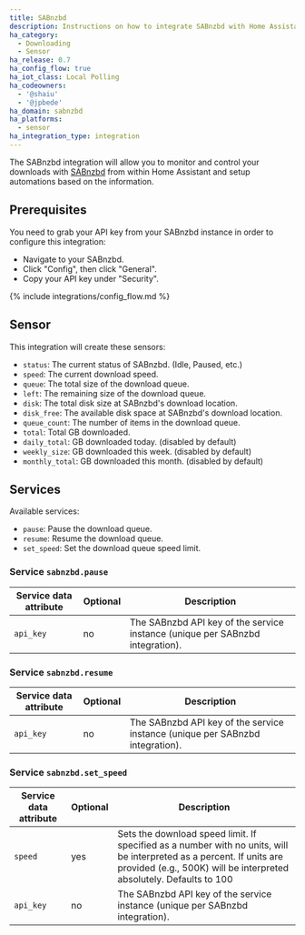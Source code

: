 ```yaml
---
title: SABnzbd
description: Instructions on how to integrate SABnzbd with Home Assistant.
ha_category:
  - Downloading
  - Sensor
ha_release: 0.7
ha_config_flow: true
ha_iot_class: Local Polling
ha_codeowners:
  - '@shaiu'
  - '@jpbede'
ha_domain: sabnzbd
ha_platforms:
  - sensor
ha_integration_type: integration
---
```


The SABnzbd integration will allow you to monitor and control your downloads with [SABnzbd](https://sabnzbd.org) from within Home Assistant and setup automations based on the information.

## Prerequisites

You need to grab your API key from your SABnzbd instance in order to configure this integration:

- Navigate to your SABnzbd.
- Click "Config", then click "General".
- Copy your API key under "Security".

{% include integrations/config_flow.md %}

## Sensor

This integration will create these sensors:

- `status`: The current status of SABnzbd. (Idle, Paused, etc.)
- `speed`: The current download speed.
- `queue`: The total size of the download queue.
- `left`: The remaining size of the download queue.
- `disk`: The total disk size at SABnzbd's download location.
- `disk_free`: The available disk space at SABnzbd's download location.
- `queue_count`: The number of items in the download queue.
- `total`: Total GB downloaded.
- `daily_total`: GB downloaded today. (disabled by default)
- `weekly_size`: GB downloaded this week. (disabled by default)
- `monthly_total`: GB downloaded this month. (disabled by default)


## Services

Available services:

- `pause`: Pause the download queue.
- `resume`: Resume the download queue.
- `set_speed`: Set the download queue speed limit.

### Service `sabnzbd.pause`

| Service data attribute | Optional | Description                                                                                                                                                                                 |
|------------------------|----------|---------------------------------------------------------------------------------------------------------------------------------------------------------------------------------------------|
| `api_key`      | no       | The SABnzbd API key of the service instance (unique per SABnzbd integration).                                                                                                               |

### Service `sabnzbd.resume`

| Service data attribute | Optional | Description                                                                                                                                                                                 |
|------------------------|----------|---------------------------------------------------------------------------------------------------------------------------------------------------------------------------------------------|
| `api_key`      | no       | The SABnzbd API key of the service instance (unique per SABnzbd integration).                                                                                                               |

### Service `sabnzbd.set_speed`

| Service data attribute | Optional | Description                                                                                                                                                                                 |
|------------------------|----------|---------------------------------------------------------------------------------------------------------------------------------------------------------------------------------------------|
| `speed`                | yes      | Sets the download speed limit. If specified as a number with no units, will be interpreted as a percent. If units are provided (e.g., 500K) will be interpreted absolutely. Defaults to 100 |
| `api_key`      | no       | The SABnzbd API key of the service instance (unique per SABnzbd integration).                                                                                                               |
